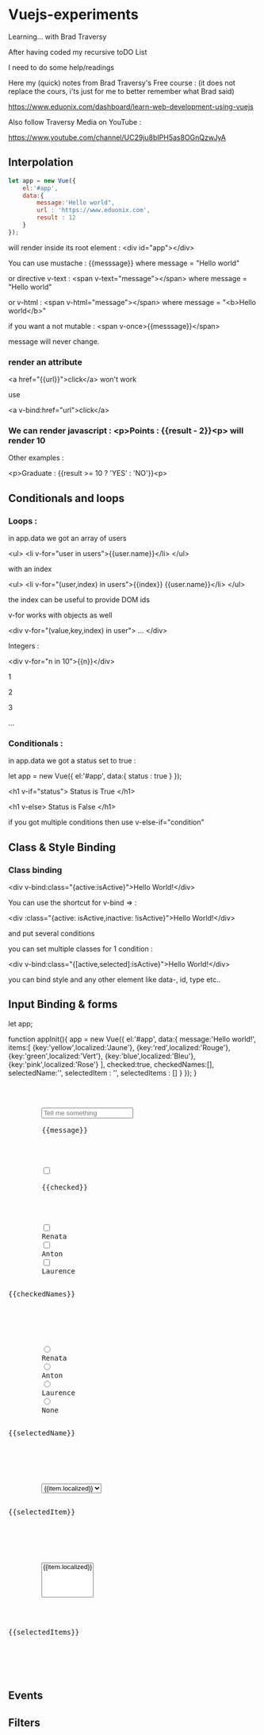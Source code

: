 # Vuejs-experiments

Learning... with Brad Traversy

After having coded my recursive toDO List

I need to do some help/readings

Here my (quick) notes from Brad Traversy's Free course : (it does not replace the cours, i'ts just for me to better remember what Brad said)

https://www.eduonix.com/dashboard/learn-web-development-using-vuejs

Also follow Traversy Media on YouTube : 

https://www.youtube.com/channel/UC29ju8bIPH5as8OGnQzwJyA

## Interpolation

```javascript
let app = new Vue({
	el:'#app',
	data:{
		message:'Hello world",
		url : 'https://www.eduonix.com',
		result : 12
	}
});
```

will render inside its root element : &lt;div id="app"&gt;&lt;/div&gt;

You can use mustache : {{messsage}} where message = "Hello world"

or directive v-text : &lt;span v-text="message"&gt;&lt;/span&gt; where message = "Hello world"

or v-html : &lt;span v-html="message"&gt;&lt;/span&gt; where message = "&lt;b&gt;Hello world&lt;/b&gt;"

if you want a not mutable : &lt;span v-once&gt;{{messsage}}&lt;/span&gt;

message will never change.

### render an attribute

&lt;a href="{{url}}"&gt;click&lt;/a&gt; won't work

use

&lt;a v-bind:href="url"&gt;click&lt;/a&gt;

### We can render javascript : &lt;p&gt;Points : {{result - 2}}&lt;p&gt; will render 10

Other examples :

&lt;p&gt;Graduate : {{result &gt;= 10 ? 'YES' : 'NO'}}&lt;p&gt;

## Conditionals and loops

### Loops :

in app.data we got an array of users

&lt;ul&gt;
	&lt;li v-for="user in users"&gt;{{user.name}}&lt;/li&gt;
&lt;/ul&gt;

with an index 

&lt;ul&gt;
	&lt;li v-for="(user,index) in users"&gt;{{index}} {{user.name}}&lt;/li&gt;
&lt;/ul&gt;

the index can be useful to provide DOM ids

v-for works with objects as well

&lt;div v-for="(value,key,index) in user"&gt;
	...
&lt;/div&gt;

Integers :

&lt;div v-for="n in 10"&gt;{{n}}&lt;/div&gt;

1

2

3

...

### Conditionals :

in app.data we got a status set to true :

let app = new Vue({
	el:'#app',
	data:{
		status : true
	}
});

&lt;h1 v-if="status"&gt;
	Status is True
&lt;/h1&gt;

&lt;h1 v-else&gt;
	Status is False
&lt;/h1&gt;

if you got multiple conditions then use v-else-if="condition"

## Class & Style Binding

### Class binding

&lt;div v-bind:class="{active:isActive}"&gt;Hello World!&lt;/div&gt;

You can use the shortcut for v-bind =&gt; :

&lt;div :class="{active: isActive,inactive: !isActive}"&gt;Hello World!&lt;/div&gt;

and put several conditions 

you can set multiple classes for 1 condition : 

&lt;div v-bind:class="{[active,selected]:isActive}"&gt;Hello World!&lt;/div&gt;

you can bind style and any other element like data-, id, type etc..

## Input Binding & forms

let app;

function appInit(){
	app = new Vue({
		el:'#app',
		data:{
			message:'Hello world!',
			items:[
				{key:'yellow',localized:'Jaune'},
				{key:'red',localized:'Rouge'},
				{key:'green',localized:'Vert'},
				{key:'blue',localized:'Bleu'},
				{key:'pink',localized:'Rose'}
			],
			checked:true,
			checkedNames:[],
			selectedName:'',
			selectedItem : '',
			selectedItems : []
		}
	});
}
<pre>
<div id="app">
	<div>
		<input v-model="message" placeholder="Tell me something" type="text"/><br/>
		{{message}}
	</div>
	<div>
		<input v-model="checked"  type="checkbox"/><br/>
		{{checked}}
	</div>
	<div>
		<input v-model="checkedNames" value="Renata" type="checkbox"/>
		<label>Renata</label>
		<input v-model="checkedNames" value="Anton" type="checkbox"/>
		<label>Anton</label>
		<input v-model="checkedNames" value="Laurence" type="checkbox"/>
		<label>Laurence</label>
		<p>{{checkedNames}}</p>
	</div>
	<div>
		<input v-model="selectedName" value="Renata" type="radio"/>
		<label>Renata</label>
		<input v-model="selectedName" value="Anton" type="radio"/>
		<label>Anton</label>
		<input v-model="selectedName" value="Laurence" type="radio"/>
		<label>Laurence</label>
		<input v-model="selectedName" value="" type="radio"/>
		<label>None</label>
		<p>{{selectedName}}</p>
	</div>
	<div>
		<select v-model="selectedItem"  >
			<option v-for="item in items" v-bind:value="item.key">{{item.localized}}</option>
		</select>
		<p>{{selectedItem}}</p>
	</div>
	<div>
		<select v-model="selectedItems" multiple length="3" >
			<option v-for="item in items" v-bind:value="item.key">{{item.localized}}</option>
		</select>
		<br/>
		<p>{{selectedItems}}</p>
	</div>
</div>
</pre>

## Events

## Filters
